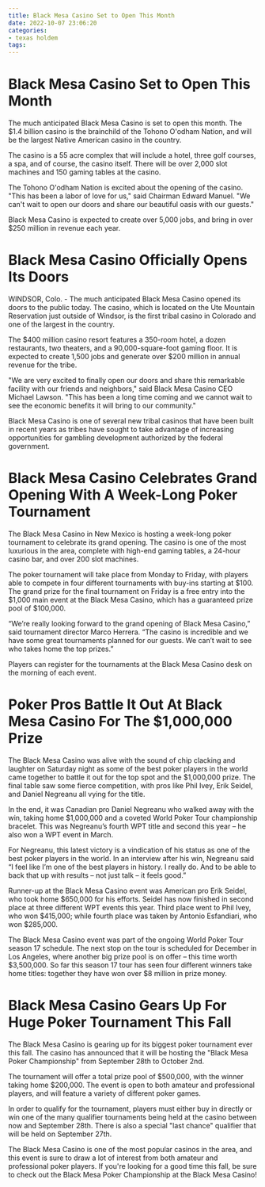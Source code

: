 ```yaml
---
title: Black Mesa Casino Set to Open This Month
date: 2022-10-07 23:06:20
categories:
- texas holdem
tags:
---
```



#  Black Mesa Casino Set to Open This Month

The much anticipated Black Mesa Casino is set to open this month. The $1.4 billion casino is the brainchild of the Tohono O'odham Nation, and will be the largest Native American casino in the country.

The casino is a 55 acre complex that will include a hotel, three golf courses, a spa, and of course, the casino itself. There will be over 2,000 slot machines and 150 gaming tables at the casino.

The Tohono O'odham Nation is excited about the opening of the casino. "This has been a labor of love for us," said Chairman Edward Manuel. "We can't wait to open our doors and share our beautiful oasis with our guests."

Black Mesa Casino is expected to create over 5,000 jobs, and bring in over $250 million in revenue each year.

#  Black Mesa Casino Officially Opens Its Doors

WINDSOR, Colo. - The much anticipated Black Mesa Casino opened its doors to the public today. The casino, which is located on the Ute Mountain Reservation just outside of Windsor, is the first tribal casino in Colorado and one of the largest in the country.

The $400 million casino resort features a 350-room hotel, a dozen restaurants, two theaters, and a 90,000-square-foot gaming floor. It is expected to create 1,500 jobs and generate over $200 million in annual revenue for the tribe.

"We are very excited to finally open our doors and share this remarkable facility with our friends and neighbors," said Black Mesa Casino CEO Michael Lawson. "This has been a long time coming and we cannot wait to see the economic benefits it will bring to our community."

Black Mesa Casino is one of several new tribal casinos that have been built in recent years as tribes have sought to take advantage of increasing opportunities for gambling development authorized by the federal government.

#  Black Mesa Casino Celebrates Grand Opening With A Week-Long Poker Tournament

The Black Mesa Casino in New Mexico is hosting a week-long poker tournament to celebrate its grand opening. The casino is one of the most luxurious in the area, complete with high-end gaming tables, a 24-hour casino bar, and over 200 slot machines.

The poker tournament will take place from Monday to Friday, with players able to compete in four different tournaments with buy-ins starting at $100. The grand prize for the final tournament on Friday is a free entry into the $1,000 main event at the Black Mesa Casino, which has a guaranteed prize pool of $100,000.

“We’re really looking forward to the grand opening of Black Mesa Casino,” said tournament director Marco Herrera. “The casino is incredible and we have some great tournaments planned for our guests. We can’t wait to see who takes home the top prizes.”

Players can register for the tournaments at the Black Mesa Casino desk on the morning of each event.

#  Poker Pros Battle It Out At Black Mesa Casino For The $1,000,000 Prize

The Black Mesa Casino was alive with the sound of chip clacking and laughter on Saturday night as some of the best poker players in the world came together to battle it out for the top spot and the $1,000,000 prize. The final table saw some fierce competition, with pros like Phil Ivey, Erik Seidel, and Daniel Negreanu all vying for the title.

In the end, it was Canadian pro Daniel Negreanu who walked away with the win, taking home $1,000,000 and a coveted World Poker Tour championship bracelet. This was Negreanu’s fourth WPT title and second this year – he also won a WPT event in March.

For Negreanu, this latest victory is a vindication of his status as one of the best poker players in the world. In an interview after his win, Negreanu said “I feel like I’m one of the best players in history. I really do. And to be able to back that up with results – not just talk – it feels good.”

Runner-up at the Black Mesa Casino event was American pro Erik Seidel, who took home $650,000 for his efforts. Seidel has now finished in second place at three different WPT events this year. Third place went to Phil Ivey, who won $415,000; while fourth place was taken by Antonio Esfandiari, who won $285,000.

The Black Mesa Casino event was part of the ongoing World Poker Tour season 17 schedule. The next stop on the tour is scheduled for December in Los Angeles, where another big prize pool is on offer – this time worth $3,500,000. So far this season 17 tour has seen four different winners take home titles: together they have won over $8 million in prize money.

#  Black Mesa Casino Gears Up For Huge Poker Tournament This Fall

The Black Mesa Casino is gearing up for its biggest poker tournament ever this fall. The casino has announced that it will be hosting the "Black Mesa Poker Championship" from September 28th to October 2nd.

The tournament will offer a total prize pool of $500,000, with the winner taking home $200,000. The event is open to both amateur and professional players, and will feature a variety of different poker games.

In order to qualify for the tournament, players must either buy in directly or win one of the many qualifier tournaments being held at the casino between now and September 28th. There is also a special "last chance" qualifier that will be held on September 27th.

The Black Mesa Casino is one of the most popular casinos in the area, and this event is sure to draw a lot of interest from both amateur and professional poker players. If you're looking for a good time this fall, be sure to check out the Black Mesa Poker Championship at the Black Mesa Casino!